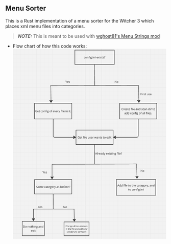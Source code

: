 ## Menu Sorter

This is a Rust implementation of a menu sorter for the Witcher 3 which places xml menu files into categories.

> **_NOTE:_** This is meant to be used with [wghost81's Menu Strings mod](https://www.nexusmods.com/witcher3/mods/3650)

- Flow chart of how this code works:
![flow chart](assets/flow.png)
